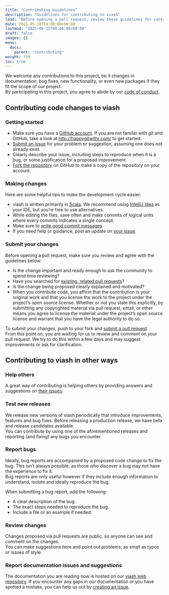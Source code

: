 ```yaml
---
title: "Contributing Guidelines"
description: "Guidelines for contributing to viash"
lead: "Before opening a pull request, review these guidelines for contributing to viash."
date: 2021-05-28T14:00:00+00:00
lastmod: "2021-06-15T08:46:00+00:00"
draft: false
images: []
menu:
  docs:
    parent: "contributing"
weight: 710
toc: true
---
```




We welcome any contributions to this project, be it changes in
documentation, bug fixes, new functionality, or even new packages if
they fit the scope of our project.  
By participating in this project, you agree to abide by our [code of
conduct](/docs/contributing/conduct/).

## Contributing code changes to viash

### Getting started

-   Make sure you have a [GitHub
    account](https://github.com/signup/free). If you are not familar
    with git and GitHub, take a look at <http://happygitwithr.com/> to
    get started.
-   [Submit an issue](https://github.com/viash-io/viash/issues) for your
    problem or suggestion, assuming one does not already exist.
-   Clearly describe your issue, including steps to reproduce when it is
    a bug, or some justification for a proposed improvement.
-   [Fork the
    repository](https://github.com/viash-io/viash/network/members) on
    GitHub to make a copy of the repository on your account.

### Making changes

Here are some helpful tips to make the development cycle easier:

-   viash is written primarily in [Scala](https://www.scala-lang.org/).
    We recommend using [IntelliJ Idea](https://www.jetbrains.com/idea/)
    as your IDE, but you’re free to use alternatives.
-   While editing the files, save often and make commits of logical
    units where every commits indicates a single concept.
-   Make sure to [write good commit
    messages](https://chris.beams.io/posts/git-commit/).
-   If you need help or guidance, post an update on [your
    issue](https://github.com/viash-io/viash/issues).

### Submit your changes

Before opening a pull request, make sure you review and agree with the
guidelines below:

-   Is the change important and ready enough to ask the community to
    spend time reviewing?
-   Have you searched for [existing, related pull
    requests](https://github.com/viash-io/viash/pulls)?
-   Is the change being proposed clearly explained and motivated?
-   When you contribute code, you affirm that the contribution is your
    original work and that you license the work to the project under the
    project’s open source license. Whether or not you state this
    explicitly, by submitting any copyrighted material via pull request,
    email, or other means you agree to license the material under the
    project’s open source license and warrant that you have the legal
    authority to do so.

To submit your changes, push to your fork and [submit a pull
request](https://github.com/viash-io/viash/pulls).  
From this point on, you are waiting for us to review and comment on your
pull request. We try to do this within a few days and may suggest
improvements or ask for clarification.

## Contributing to viash in other ways

### Help others

A great way of contributing is helping others by providing answers and
suggestions on [their issues](https://github.com/viash-io/viash/issues).

### Test new releases

We release new versions of viash periodically that introduce
improvements, features and bug fixes. Before releasing a production
release, we have beta and release candidates available.  
You can contribute by using one of the aforementioned releases and
reporting (and fixing) any bugs you encounter.

### Report bugs

Ideally, bug reports are accompanied by a proposed code change to fix
the bug. This isn’t always possible, as those who discover a bug may not
have the experience to fix it.  
Bug reports are only useful however if they include enough information
to understand, isolate and ideally reproduce the bug.

When submitting a bug report, add the following:

-   A clear description of the bug.
-   The exact steps needed to reproduce the bug.
-   Include a file or an example if needed.

### Review changes

Changes proposed via pull requests are public, so anyone can see and
comment on the changes.  
You can make suggestions here and point out problems, as small as typos
or issues of style.

### Report documentation issues and suggestions

The documentation you are reading now is hosted on our [viash web
repository](https://github.com/viash-io/viash_web). If you encounter any
gaps in our documentation or you have spotted a mistake, you can help us
out by [creating an
issue](https://github.com/viash-io/viash_web/issues/).
